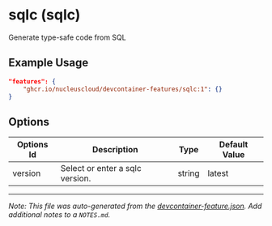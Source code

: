 
# sqlc (sqlc)

Generate type-safe code from SQL

## Example Usage

```json
"features": {
    "ghcr.io/nucleuscloud/devcontainer-features/sqlc:1": {}
}
```

## Options

| Options Id | Description | Type | Default Value |
|-----|-----|-----|-----|
| version | Select or enter a sqlc version. | string | latest |



---

_Note: This file was auto-generated from the [devcontainer-feature.json](https://github.com/nucleuscloud/devcontainer-features/blob/main/src/sqlc/devcontainer-feature.json).  Add additional notes to a `NOTES.md`._
